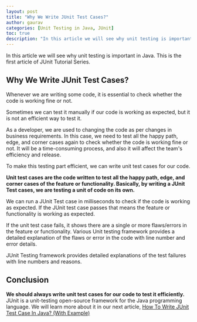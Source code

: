 ```yaml
---
layout: post  
title: "Why We Write JUnit Test Cases?"  
author: gaurav  
categories: [Unit Testing in Java, JUnit]  
toc: true
description: "In this article we will see why unit testing is important in Java. This is the first article of JUnit Tutorial Series."
---
```


In this article we will see why unit testing is important in Java. This is the first article of JUnit Tutorial Series.

## Why We Write JUnit Test Cases?

Whenever we are writing some code, it is essential to check whether the code is working fine or not.

Sometimes we can test it manually if our code is working as expected, but it is not an efficient way to test it.

As a developer, we are used to changing the code as per changes in business requirements. In this case, we need to test all the happy path, edge, and corner cases again to check whether the code is working fine or not. It will be a time-consuming process, and also it will affect the team's efficiency and release.

To make this testing part efficient, we can write unit test cases for our code.

**Unit test cases are the code written to test all the happy path, edge, and corner cases of the feature or functionality. Basically, by writing a JUnit Test cases, we are testing a unit of code on its own.**

We can run a JUnit Test case in milliseconds to check if the code is working as expected. If the JUnit test case passes that means the feature or functionality is working as expected.

If the unit test case fails, it shows there are a single or more flaws/errors in the feature or functionality. Various Unit testing framework provides a detailed explanation of the flaws or error in the code with line number and error details.

JUnit Testing framework provides detailed explanations of the test failures with line numbers and reasons.

## Conclusion

**We should always write unit test cases for our code to test it efficiently.** JUnit is a unit-testing open-source framework for the Java programming language. We will learn more about it in our next article, [How To Write JUnit Test Case In Java? (With Example)](/junit-test-case-in-java/)

